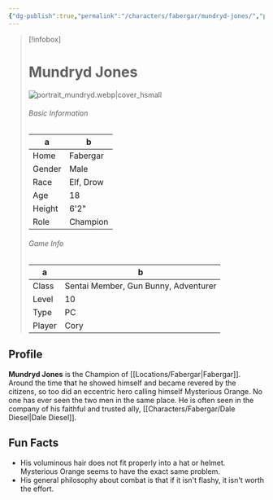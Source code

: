 ```yaml
---
{"dg-publish":true,"permalink":"/characters/fabergar/mundryd-jones/","pinned":true}
---
```



> [!infobox]
> # Mundryd Jones
> ![portrait_mundryd.webp|cover_hsmall](/img/user/z_Assets/portrait_mundryd.webp)
> ###### Basic Information
> a |b   |
> ---|---|
> Home | Fabergar |
> Gender | Male |
> Race | Elf, Drow |
> Age | 18 |
> Height | 6'2" |
> Role | Champion |
> ###### Game Info
> a | b  |
> ---|---|
> Class | Sentai Member, Gun Bunny, Adventurer |
> Level | 10 |
> Type | PC |
> Player | Cory |

## Profile
**Mundryd Jones** is the Champion of [[Locations/Fabergar\|Fabergar]]. Around the time that he showed himself and became revered by the citizens, so too did an eccentric hero calling himself Mysterious Orange. No one has ever seen the two men in the same place. He is often seen in the company of his faithful and trusted ally, [[Characters/Fabergar/Dale Diesel\|Dale Diesel]].

## Fun Facts
- His voluminous hair does not fit properly into a hat or helmet. Mysterious Orange seems to have the exact same problem.
- His general philosophy about combat is that if it isn't flashy, it isn't worth the effort.


